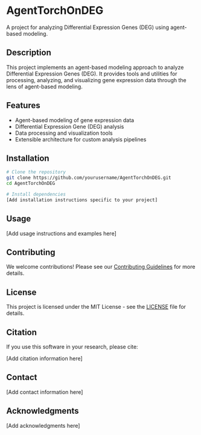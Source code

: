 # AgentTorchOnDEG

A project for analyzing Differential Expression Genes (DEG) using agent-based modeling.

## Description

This project implements an agent-based modeling approach to analyze Differential Expression Genes (DEG). It provides tools and utilities for processing, analyzing, and visualizing gene expression data through the lens of agent-based modeling.

## Features

- Agent-based modeling of gene expression data
- Differential Expression Gene (DEG) analysis
- Data processing and visualization tools
- Extensible architecture for custom analysis pipelines

## Installation

```bash
# Clone the repository
git clone https://github.com/yourusername/AgentTorchOnDEG.git
cd AgentTorchOnDEG

# Install dependencies
[Add installation instructions specific to your project]
```

## Usage

[Add usage instructions and examples here]

## Contributing

We welcome contributions! Please see our [Contributing Guidelines](CONTRIBUTING.md) for more details.

## License

This project is licensed under the MIT License - see the [LICENSE](LICENSE) file for details.

## Citation

If you use this software in your research, please cite:

[Add citation information here]

## Contact

[Add contact information here]

## Acknowledgments

[Add acknowledgments here] 
